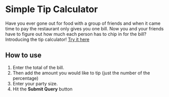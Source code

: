# Simple Tip Calculator

Have you ever gone out for food with a group of friends and when it came time to pay the restaurant only gives you one bill. 
Now you and your friends have to figure out how much each person has to chip in for the bill?
Introducing the tip calculator!  [Try it here](https://aaronl647.github.io/tip-calculator/)

## How to use 
1. Enter the total of the bill.  
2. Then add the amount you would like to tip (just the number of the percentage)
3. Enter your party size.
4. Hit the **Submit Query** button 


